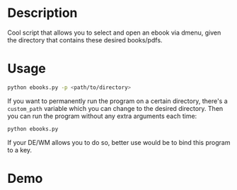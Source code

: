 # Description
Cool script that allows you to select and open an ebook via dmenu, given the directory that contains these desired books/pdfs.

# Usage
```bash
python ebooks.py -p <path/to/directory>
```

If you want to permanently run the program on a certain directory, there's a `custom_path` variable which you can change to the desired directory. Then you can run the program without any extra arguments each time:

```python
python ebooks.py
```

If your DE/WM allows you to do so, better use would be to bind this program to a key.

# Demo
